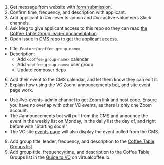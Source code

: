 1. Get message from website with [form submission](https://virtualcoffee.io/start-coffee-table-group).
2. Confirm time, frequency, and description with applicant.
3. Add applicant to #vc-events-admin and #vc-active-volunteers Slack channels.
4. Ask Meg to give applicant access to this repo so they can read [the Coffee Table Group leader documentation](https://github.com/Virtual-Coffee/VC-Contributors/blob/main/coffee-table-groups/leader-docs.md).
5. Open issue in [CMS repo](https://github.com/Virtual-Coffee/cms.virtualcoffee) to get the applicant access.

- title: `Feature/<coffee-group-name>`
- Description:
  - Add `<coffee-group-name>` calendar
  - Add `<coffee-group-name>` user group
  - Update composer deps

6. Add their event to the CMS calendar, and let them know they can edit it.
7. Explain how using the VC Zoom, announcements bot, and site event page work.

- Use #vc-events-admin channel to get Zoom link and host code. Ensure you have no overlap with other VC events, as there is only one Zoom account.
- The #announcements bot will pull from the CMS and announce the event in the weekly list on Monday, in the daily list the day of, and right before with "Starting soon!"
- The VC site [events page](https://virtualcoffee.io/events) will also display the event pulled from the CMS.

8. Add group title, leader, frequency, and description to the [Coffee Table Groups list](https://github.com/Virtual-Coffee/VC-Contributors/blob/main/coffee-table-groups/coffee-table-groups.md).
9. Add group title, frequency/time, and description to the Coffee Table Groups list in the [Guide to VC](https://github.com/Virtual-Coffee/virtualcoffee.io/blob/main/app/routes/__frontend/resources/virtual-coffee/guide-to-vc.mdx) on virtualcoffee.io.
